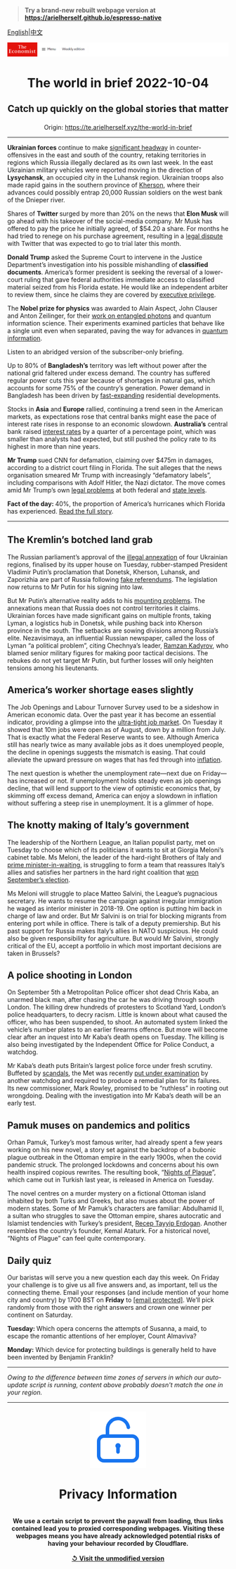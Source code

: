> **Try a brand-new rebuilt webpage version at https://arielherself.github.io/espresso-native**

[English](https://github.com/arielherself/espresso/blob/main/README.md)|[中文](https://github-com.translate.goog/arielherself/espresso/blob/main/README.md?_x_tr_sl=en&_x_tr_tl=zh-CN&_x_tr_hl=zh-CN&_x_tr_pto=wapp)



![The Economist](menubar.png)

# <p align="center">The world in brief 2022-10-04</p>

## <p align="center">Catch up quickly on the global stories that matter</p>

<p align="center">Origin: <a href="https://te.arielherself.xyz/the-world-in-brief">https://te.arielherself.xyz/the-world-in-brief</a><hr>

<strong>Ukrainian</strong><strong> forces </strong>continue to make [significant headway](https://te.arielherself.xyz/europe/2022/10/03/as-ukraine-smashes-through-more-russian-lines-russians-wonder-whom-to-blame) in counter-offensives in the east and south of the country, retaking territories in regions which Russia illegally declared as its own last week. In the east Ukrainian military vehicles were reported moving in the direction of <strong>Lysychansk</strong>, an occupied city in the Luhansk region. Ukrainian troops also made rapid gains in the southern province of [Kherson](https://te.arielherself.xyz/the-economist-explains/2022/08/30/why-does-kherson-matter), where their advances could possibly entrap 20,000 Russian soldiers on the west bank of the Dnieper river.

Shares of <strong>Twitter </strong>surged by more than 20% on the news that <strong>Elon Musk </strong>will go ahead with his takeover of the social-media company. Mr Musk has offered to pay the price he initially agreed, of $54.20 a share. For months he had tried to renege on his purchase agreement, resulting in a [legal dispute](https://te.arielherself.xyz/business/2022/09/15/twitters-shareholders-approve-elon-musks-44bn-offer) with Twitter that was expected to go to trial later this month. 

<strong>Donald Trump</strong> asked the Supreme Court to intervene in the Justice Department’s investigation into his possible mishandling of<strong> classified documents</strong>. America’s former president is seeking the reversal of a lower-court ruling that gave federal authorities immediate access to classified material seized from his Florida estate. He would like an independent arbiter to review them, since he claims they are covered by [executive privilege](https://te.arielherself.xyz/the-economist-explains/2022/08/31/what-is-executive-privilege).

The <strong>Nobel prize for physics</strong> was awarded to Alain Aspect, John Clauser and Anton Zeilinger, for their [work on entangled photons](https://te.arielherself.xyz/science-and-technology/2022/10/04/quantum-entanglement-wins-nobel-physics-laurels) and quantum information science. Their experiments examined particles that behave like a single unit even when separated, paving the way for advances in [quantum information](https://te.arielherself.xyz/science-and-technology/2022/07/13/how-to-preserve-secrets-in-a-quantum-age).

Listen to an abridged version of the subscriber-only briefing.

Up to 80% of <strong>Bangladesh’s</strong> territory was left without power after the national grid faltered under excess demand. The country has suffered regular power cuts this year because of shortages in natural gas, which accounts for some 75% of the country’s generation. Power demand in Bangladesh has been driven by [fast-expanding](https://te.arielherself.xyz/asia/2019/09/12/bangladesh-tries-to-muffle-the-siren-song-of-the-capital) residential developments.

Stocks in <strong>Asia</strong> and <strong>Europe</strong> rallied, continuing a trend seen in the American markets, as expectations rose that central banks might ease the pace of interest rate rises in response to an economic slowdown. <strong>Australia’s</strong> central bank raised [interest rates](https://te.arielherself.xyz/finance-and-economics/2022/09/29/global-rate-rises-are-happening-on-an-unprecedented-scale) by a quarter of a percentage point, which was smaller than analysts had expected, but still pushed the policy rate to its highest in more than nine years.

<strong>Mr Trump </strong>sued CNN for defamation, claiming over $475m in damages, according to a district court filing in Florida. The suit alleges that the news organisation smeared Mr Trump with increasingly “defamatory labels”, including comparisons with Adolf Hitler, the Nazi dictator. The move comes amid Mr Trump’s own [legal problems](https://te.arielherself.xyz/united-states/2022/08/09/an-fbi-raid-on-donald-trumps-home-ignites-a-political-firestorm) at both federal and [state levels](https://te.arielherself.xyz/united-states/2022/09/21/donald-trump-faces-a-sweeping-new-lawsuit).

<strong>Fact of the day: </strong>40%, the proportion of America’s hurricanes which Florida has experienced. [Read the full story](https://te.arielherself.xyz/united-states/2022/09/29/hurricane-ian-pummels-florida).

----------

## The Kremlin’s botched land grab

The Russian parliament’s approval of the [illegal annexation](https://te.arielherself.xyz/europe/2022/09/30/vladimir-putin-illegally-annexes-four-ukrainian-oblasts) of four Ukrainian regions, finalised by its upper house on Tuesday, rubber-stamped President Vladimir Putin’s proclamation that Donetsk, Kherson, Luhansk, and Zaporizhia are part of Russia following [fake referendums](https://te.arielherself.xyz/europe/2022/09/27/vladimir-putin-stages-four-fake-referendums-in-occupied-ukraine). The legislation now returns to Mr Putin for his signing into law.

But Mr Putin’s alternative reality adds to his [mounting problems](https://te.arielherself.xyz/europe/2022/10/03/as-ukraine-smashes-through-more-russian-lines-russians-wonder-whom-to-blame). The annexations mean that Russia does not control territories it claims. Ukrainian forces have made significant gains on multiple fronts, taking Lyman, a logistics hub in Donetsk, while pushing back into Kherson province in the south. The setbacks are sowing divisions among Russia’s elite. Nezavisimaya, an influential Russian newspaper, called the loss of Lyman “a political problem”, citing Chechnya’s leader, [Ramzan Kadyrov](https://te.arielherself.xyz/the-economist-explains/2022/03/16/who-is-ramzan-kadyrov-the-brutal-chechen-leader-claiming-to-be-in-ukraine), who blamed senior military figures for making poor tactical decisions. The rebukes do not yet target Mr Putin, but further losses will only heighten tensions among his lieutenants.

## America’s worker shortage eases slightly

The Job Openings and Labour Turnover Survey used to be a sideshow in American economic data. Over the past year it has become an essential indicator, providing a glimpse into the [ultra-tight job market](https://te.arielherself.xyz/business/2022/09/05/why-businesses-are-furiously-hiring-even-as-a-downturn-looms). On Tuesday it showed that 10m jobs were open as of August, down by a million from July. That is exactly what the Federal Reserve wants to see. Although America still has nearly twice as many available jobs as it does unemployed people, the decline in openings suggests the mismatch is easing. That could alleviate the upward pressure on wages that has fed through into [inflation](https://te.arielherself.xyz/films/2022/08/04/inflation-and-the-global-economy).

The next question is whether the unemployment rate—next due on Friday—has increased or not. If unemployment holds steady even as job openings decline, that will lend support to the view of optimistic economics that, by skimming off excess demand, America can enjoy a slowdown in inflation without suffering a steep rise in unemployment. It is a glimmer of hope.

## The knotty making of Italy’s government

The leadership of the Northern League, an Italian populist party, met on Tuesday to choose which of its politicians it wants to sit at Giorgia Meloni’s cabinet table. Ms Meloni, the leader of the hard-right Brothers of Italy and [prime minister-in-waiting](https://te.arielherself.xyz/europe/2022/09/25/italy-chooses-a-party-with-a-neo-fascist-legacy), is struggling to form a team that reassures Italy’s allies and satisfies her partners in the hard right coalition that [won September’s election](https://te.arielherself.xyz/europe/2022/07/28/italys-next-government-may-be-more-nationalist-than-europe-likes).

Ms Meloni will struggle to place Matteo Salvini, the League’s pugnacious secretary. He wants to resume the campaign against irregular immigration he waged as interior minister in 2018-19. One option is putting him back in charge of law and order. But Mr Salvini is on trial for blocking migrants from entering port while in office. There is talk of a deputy premiership. But his past support for Russia makes Italy’s allies in NATO suspicious. He could also be given responsibility for agriculture. But would Mr Salvini, strongly critical of the EU, accept a portfolio in which most important decisions are taken in Brussels?

## A police shooting in London

On September 5th a Metropolitan Police officer shot dead Chris Kaba, an unarmed black man, after chasing the car he was driving through south London. The killing drew hundreds of protesters to Scotland Yard, London’s police headquarters, to decry racism. Little is known about what caused the officer, who has been suspended, to shoot. An automated system linked the vehicle’s number plates to an earlier firearms offence. But more will become clear after an inquest into Mr Kaba’s death opens on Tuesday. The killing is also being investigated by the Independent Office for Police Conduct, a watchdog.

Mr Kaba’s death puts Britain’s largest police force under fresh scrutiny. Buffeted by [scandals](https://te.arielherself.xyz/britain/londons-metropolitan-police-service-is-failing-on-three-fronts/21807604), the Met was recently [put under examination](https://te.arielherself.xyz/britain/2022/06/30/the-metropolitan-police-is-put-into-special-measures) by another watchdog and required to produce a remedial plan for its failures. Its new commissioner, Mark Rowley, promised to be “ruthless” in rooting out wrongdoing. Dealing with the investigation into Mr Kaba’s death will be an early test.

## Pamuk muses on pandemics and politics

Orhan Pamuk, Turkey’s most famous writer, had already spent a few years working on his new novel, a story set against the backdrop of a bubonic plague outbreak in the Ottoman empire in the early 1900s, when the covid pandemic struck. The prolonged lockdowns and concerns about his own health inspired copious rewrites. The resulting book, “[Nights of Plague](https://te.arielherself.xyz/books-and-arts/2021/05/01/turkeys-best-known-author-reflects-on-politics-and-pestilence)”, which came out in Turkish last year, is released in America on Tuesday. 

The novel centres on a murder mystery on a fictional Ottoman island inhabited by both Turks and Greeks, but also muses about the power of modern states. Some of Mr Pamuk’s characters are familiar: Abdulhamid II, a sultan who struggles to save the Ottoman empire, shares autocratic and Islamist tendencies with Turkey’s president, [Recep Tayyip Erdogan](https://te.arielherself.xyz/europe/2022/06/09/as-elections-approach-turkeys-president-finds-enemies-everywhere). Another resembles the country’s founder, Kemal Ataturk. For a historical novel, “Nights of Plague” can feel quite contemporary.

## Daily quiz

Our baristas will serve you a new question each day this week. On Friday your challenge is to give us all five answers and, as important, tell us the connecting theme. Email your responses (and include mention of your home city and country) by 1700 BST on <strong>Friday</strong> to [<span class="__cf_email__" data-cfemail="84d5f1edfec1f7f4f6e1f7f7ebc4e1e7ebeaebe9edf7f0aae7ebe9">[email&#160;protected]</span>](https://mail.google.com/mail/?view=cm&amp;fs=1&amp;tf=1&amp;to=QuizEspresso@te.arielherself.xyz). We’ll pick randomly from those with the right answers and crown one winner per continent on Saturday.

<strong>Tuesday: </strong>Which opera concerns the attempts of Susanna, a maid, to escape the romantic attentions of her employer, Count Almaviva?

<strong>Monday:</strong> Which device for protecting buildings is generally held to have been invented by Benjamin Franklin?

----------

*Owing to the difference between time zones of servers in which our auto-update script is running, content above probably doesn't match the one in your region.*

|<br><div align="center"><img src="unlock.png" /><h1>Privacy Information</h1></div></br>We use a certain script to prevent the paywall from loading, thus links contained lead you to proxied corresponding webpages. Visiting these webpages means you have already acknowledged potential risks of having your behaviour recorded by Cloudflare.<br><br>[&#x21BA; Visit the unmodified version](README.raw.md)<br><br>|
|-----|
